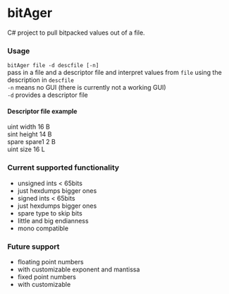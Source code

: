 # bitAger
C# project to pull bitpacked values out of a file.

### Usage
`bitAger file -d descfile [-n]`<br />
pass in a file and a descriptor file and interpret values from `file` using the description in `descfile`<br />
`-n` means no GUI (there is currently not a working GUI)<br />
`-d` provides a descriptor file

#### Descriptor file example
uint width 16 B<br />
sint height 14 B<br />
spare spare1 2 B<br />
uint size 16 L

### Current supported functionality
- unsigned ints < 65bits
 - just hexdumps bigger ones
- signed ints < 65bits
 - just hexdumps bigger ones
- spare type to skip bits
- little and big endianness
- mono compatible

### Future support
- floating point numbers
 - with customizable exponent and mantissa
- fixed point numbers
 - with customizable 

